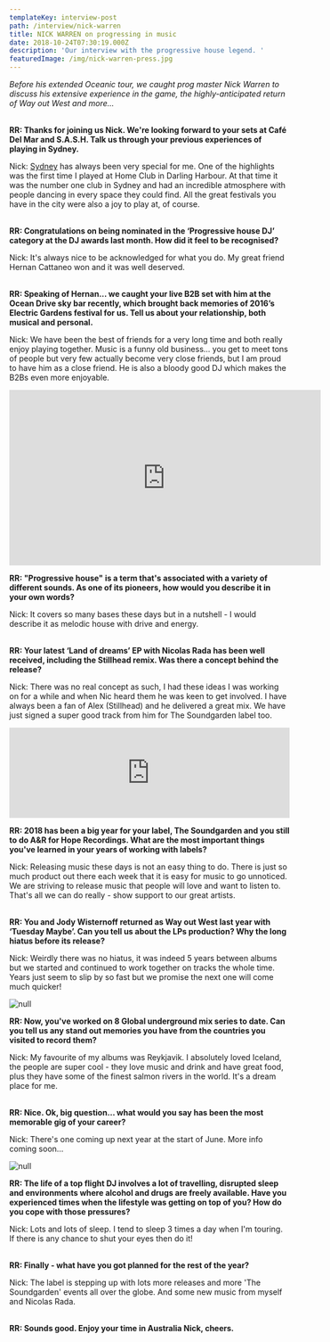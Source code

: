 ```yaml
---
templateKey: interview-post
path: /interview/nick-warren
title: NICK WARREN on progressing in music
date: 2018-10-24T07:30:19.000Z
description: 'Our interview with the progressive house legend. '
featuredImage: /img/nick-warren-press.jpg
---
```

_Before his extended Oceanic tour, we caught prog master Nick Warren to discuss his extensive experience in the game, the highly-anticipated return of Way out West and more..._
<br><br>

**RR: Thanks for joining us Nick. We're looking forward to your sets at Café Del Mar and S.A.S.H. Talk us through your previous experiences of playing in Sydney.**

Nick: [Sydney](https://www.ravereviewz.net/Events) has always been very special for me. One of the highlights was the first time I played at Home Club in Darling Harbour. At that time it was the number one club in Sydney and had an incredible atmosphere with people dancing in every space they could find. All the great festivals you have in the city were also a joy to play at, of course.
<br><br>

**RR: Congratulations on being nominated in the ‘Progressive house DJ’ category at the DJ awards last month. How did it feel to be recognised?**

Nick: It's always nice to be acknowledged for what you do. My great friend Hernan Cattaneo won and it was well deserved. 
<br><br>

**RR: Speaking of Hernan... we caught your live B2B set with him at the Ocean Drive sky bar recently, which brought back memories of 2016’s Electric Gardens festival for us. Tell us about your relationship, both musical and personal.**

Nick: We have been the best of friends for a very long time and both really enjoy playing together. Music is a funny old business... you get to meet tons of people but very few actually become very close friends, but I am proud to have him as a close friend. He is also a bloody good DJ which makes the B2Bs even more enjoyable.

<iframe src="https://www.facebook.com/plugins/video.php?href=https%3A%2F%2Fwww.facebook.com%2FNickWarrenDJ%2Fvideos%2F10156619929273762%2F&show_text=0&width=560" width="560" height="315" style="border:none;overflow:hidden" scrolling="no" frameborder="0" allowTransparency="true" allowFullScreen="true"></iframe>

**RR: "Progressive house" is a term that's associated with a variety of different sounds. As one of its pioneers, how would you describe it in your own words?**

Nick: It covers so many bases these days but in a nutshell - I would describe it as melodic house with drive and energy.
<br><br>

**RR: Your latest ‘Land of dreams’ EP with Nicolas Rada has been well received, including the Stillhead remix. Was there a concept behind the release?**

Nick: There was no real concept as such, I had these ideas I was working on for a while and when Nic heard them he was keen to get involved. I have always been a fan of Alex (Stillhead) and he delivered a great mix. We have just signed a super good track from him for The Soundgarden label too.

<iframe src="https://embed.beatport.com/?id=10713212&type=track" width="100%" height="162" frameborder="0" scrolling="no" style="max-width:600px;"></iframe>

**RR: 2018 has been a big year for your label, The Soundgarden and you still to do A&R for Hope Recordings. What are the most important things you've learned in your years of working with labels?**

Nick: Releasing music these days is not an easy thing to do. There is just so much product out there each week that it is easy for music to go unnoticed. We are striving to release music that people will love and  want to listen to. That's all we can do really - show support to our great artists.
<br><br>

**RR: You and Jody Wisternoff returned as Way out West last year with ‘Tuesday Maybe’. Can you tell us about the LPs production? Why the long hiatus before its release?**

Nick: Weirdly there was no hiatus, it was indeed 5 years between albums but we started and continued to work together on tracks the whole time. Years just seem to slip by so fast but we promise the next one will come much quicker!

![null](/img/way-out-west.jpg)

**RR: Now, you've worked on 8 Global underground mix series to date. Can you tell us any stand out memories you have from the countries you visited to record them?**

Nick: My favourite of my albums was Reykjavik. I absolutely loved Iceland, the people are super cool - they love music and drink and have great food, plus they have some of the finest salmon rivers in the world. It's a dream place for me.
<br><br>

**RR: Nice. Ok, big question… what would you say has been the most memorable gig of your career?**

Nick: There's one coming up next year at the start of June. More info coming soon...

![null](/img/nick-warren-live.jpg)

**RR: The life of a top flight DJ involves a lot of travelling, disrupted sleep and environments where alcohol and drugs are freely available. Have you experienced times when the lifestyle was getting on top of you? How do you cope with those pressures?**

Nick: Lots and lots of sleep. I tend to sleep 3 times a day when I'm touring. If there is any chance to shut your eyes then do it!
<br><br>

**RR: Finally - what have you got planned for the rest of the year?**

Nick: The label is stepping up with lots more releases and more 'The Soundgarden' events all over the globe. And some new music from myself and Nicolas Rada.
<br><br>

**RR: Sounds good. Enjoy your time in Australia Nick, cheers.**
